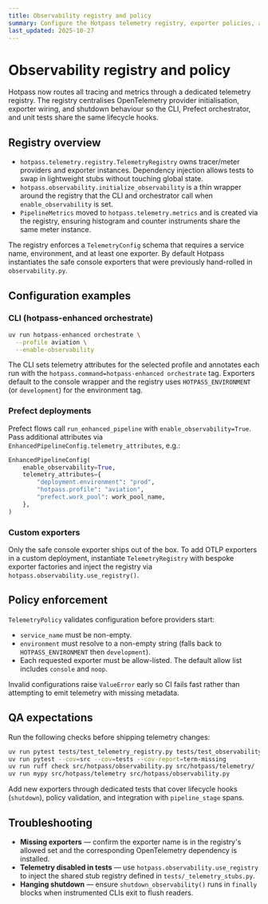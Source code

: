 ```yaml
---
title: Observability registry and policy
summary: Configure the Hotpass telemetry registry, exporter policies, and QA expectations.
last_updated: 2025-10-27
---
```


# Observability registry and policy

Hotpass now routes all tracing and metrics through a dedicated telemetry registry. The
registry centralises OpenTelemetry provider initialisation, exporter wiring, and shutdown
behaviour so the CLI, Prefect orchestrator, and unit tests share the same lifecycle hooks.

## Registry overview

- `hotpass.telemetry.registry.TelemetryRegistry` owns tracer/meter providers and exporter
  instances. Dependency injection allows tests to swap in lightweight stubs without
  touching global state.
- `hotpass.observability.initialize_observability` is a thin wrapper around the registry
  that the CLI and orchestrator call when `enable_observability` is set.
- `PipelineMetrics` moved to `hotpass.telemetry.metrics` and is created via the registry,
  ensuring histogram and counter instruments share the same meter instance.

The registry enforces a `TelemetryConfig` schema that requires a service name, environment,
and at least one exporter. By default Hotpass instantiates the safe console exporters that
were previously hand-rolled in `observability.py`.

## Configuration examples

### CLI (hotpass-enhanced orchestrate)

```bash
uv run hotpass-enhanced orchestrate \
  --profile aviation \
  --enable-observability
```

The CLI sets telemetry attributes for the selected profile and annotates each run with the
`hotpass.command=hotpass-enhanced orchestrate` tag. Exporters default to the console
wrapper and the registry uses `HOTPASS_ENVIRONMENT` (or `development`) for the environment
tag.

### Prefect deployments

Prefect flows call `run_enhanced_pipeline` with `enable_observability=True`. Pass
additional attributes via `EnhancedPipelineConfig.telemetry_attributes`, e.g.:

```python
EnhancedPipelineConfig(
    enable_observability=True,
    telemetry_attributes={
        "deployment.environment": "prod",
        "hotpass.profile": "aviation",
        "prefect.work_pool": work_pool_name,
    },
)
```

### Custom exporters

Only the safe console exporter ships out of the box. To add OTLP exporters in a custom
deployment, instantiate `TelemetryRegistry` with bespoke exporter factories and inject the
registry via `hotpass.observability.use_registry()`.

## Policy enforcement

`TelemetryPolicy` validates configuration before providers start:

- `service_name` must be non-empty.
- `environment` must resolve to a non-empty string (falls back to `HOTPASS_ENVIRONMENT`
  then `development`).
- Each requested exporter must be allow-listed. The default allow list includes
  `console` and `noop`.

Invalid configurations raise `ValueError` early so CI fails fast rather than attempting to
emit telemetry with missing metadata.

## QA expectations

Run the following checks before shipping telemetry changes:

```bash
uv run pytest tests/test_telemetry_registry.py tests/test_observability.py
uv run pytest --cov=src --cov=tests --cov-report=term-missing
uv run ruff check src/hotpass/observability.py src/hotpass/telemetry/
uv run mypy src/hotpass/telemetry src/hotpass/observability.py
```

Add new exporters through dedicated tests that cover lifecycle hooks (`shutdown`), policy
validation, and integration with `pipeline_stage` spans.

## Troubleshooting

- **Missing exporters** — confirm the exporter name is in the registry's allowed set and
  the corresponding OpenTelemetry dependency is installed.
- **Telemetry disabled in tests** — use `hotpass.observability.use_registry` to inject the
  shared stub registry defined in `tests/_telemetry_stubs.py`.
- **Hanging shutdown** — ensure `shutdown_observability()` runs in `finally` blocks when
  instrumented CLIs exit to flush readers.

